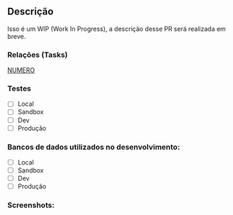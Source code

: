 ## Descrição
<!-- Substitua a linha abaixo por uma descrição detalhada desse Pull Request. Qual o seu objetivo? Procure detalhar as alterações realizadas, o motivo delas serem necessárias e que problema resolvem. -->
Isso é um WIP (Work In Progress), a descrição desse PR será realizada em breve.

### Relações (Tasks)
<!-- Insira o link do card no Bitrix24 relacionado a esse PR. -->
[NUMERO](https://grupochl.bitrix24.com.br/workgroups/group/128/tasks/task/view/NUMERO)


### Testes
<!-- Marque em qual ambiente foi realizado o teste. Deixe somente as opções apropriadas e apague as outras -->
- [ ] Local
- [ ] Sandbox
- [ ] Dev
- [ ] Produção

### Bancos de dados utilizados no desenvolvimento:
<!--- Marque em qual ambiente foi utilizado o desenvolvimento. Deixe somente as opções apropriadas e apague as outras -->
- [ ] Local
- [ ] Sandbox
- [ ] Dev
- [ ] Produção

### Screenshots:
